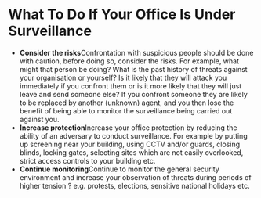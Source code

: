 [Title]: # (What to do?)
[Difficulty]: # (Beginner)
[Order]: # (14)

# What To Do If Your Office Is Under Surveillance

*   **Consider the risks**Confrontation with suspicious people should be done with caution, before doing so, consider the risks. For example, what might that person be doing? What is the past history of threats against your organisation or yourself? Is it likely that they will attack you immediately if you confront them or is it more likely that they will just leave and send someone else? If you confront someone they are likely to be replaced by another (unknown) agent, and you then lose the benefit of being able to monitor the surveillance being carried out against you.
*   **Increase protection**Increase your office protection by reducing the ability of an adversary to conduct surveillance. For example by putting up screening near your building, using CCTV and/or guards, closing blinds, locking gates, selecting sites which are not easily overlooked, strict access controls to your building etc.
*   **Continue monitoring**Continue to monitor the general security environment and increase your observation of threats during periods of higher tension ? e.g. protests, elections, sensitive national holidays etc.